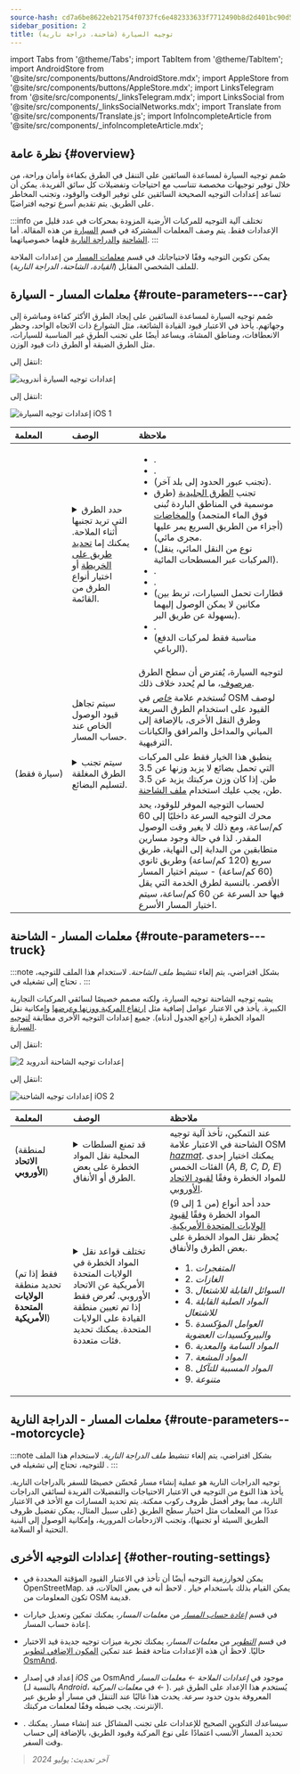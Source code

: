 ```yaml
---
source-hash: cd7a6be8622eb21754f0737fc6e482333633f7712490b8d2d401bc90d556be56
sidebar_position: 2
title: توجيه السيارة (شاحنة، دراجة نارية)
---
```

import Tabs from '@theme/Tabs';
import TabItem from '@theme/TabItem';
import AndroidStore from '@site/src/components/buttons/AndroidStore.mdx';
import AppleStore from '@site/src/components/buttons/AppleStore.mdx';
import LinksTelegram from '@site/src/components/_linksTelegram.mdx';
import LinksSocial from '@site/src/components/_linksSocialNetworks.mdx';
import Translate from '@site/src/components/Translate.js';
import InfoIncompleteArticle from '@site/src/components/_infoIncompleteArticle.mdx';

## نظرة عامة {#overview}

صُمم توجيه السيارة لمساعدة السائقين على التنقل في الطرق بكفاءة وأمان وراحة، من خلال توفير توجيهات مخصصة تتناسب مع احتياجات وتفضيلات كل سائق الفريدة. يمكن أن تساعد إعدادات التوجيه الصحيحة السائقين على توفير الوقت والوقود، وتجنب المخاطر على الطريق. يتم تقديم أسرع توجيه افتراضيًا.

:::info
تختلف آلية التوجيه للمركبات الأرضية المزودة بمحركات في عدد قليل من الإعدادات فقط. يتم وصف المعلمات المشتركة في قسم [السيارة](#route-parameters---car) من هذه المقالة. أما [الشاحنة](#route-parameters---truck) و[الدراجة النارية](#route-parameters---motorcycle) فلهما خصوصياتهما.
:::

يمكن تكوين التوجيه وفقًا لاحتياجاتك في قسم [معلمات المسار](../../navigation/guidance/navigation-settings.md#route-parameters) من إعدادات الملاحة للملف الشخصي المقابل (*القيادة، الشاحنة، الدراجة النارية*).

## معلمات المسار - السيارة {#route-parameters---car}

صُمم توجيه السيارة لمساعدة السائقين على إيجاد الطرق الأكثر كفاءة ومباشرة إلى وجهاتهم. يأخذ في الاعتبار قيود القيادة الشائعة، مثل الشوارع ذات الاتجاه الواحد، وحظر الانعطافات، ومناطق المشاة، ويساعد أيضًا على تجنب الطرق غير المناسبة للسيارات، مثل الطرق الضيقة أو الطرق ذات قيود الوزن.

<Tabs groupId="operating-systems" queryString="operating-systems">

<TabItem value="android" label="أندرويد">

انتقل إلى: *<Translate android="true" ids="shared_string_menu,shared_string_settings,application_profiles,routing_settings_2,route_parameters"/>*

![إعدادات توجيه السيارة أندرويد](@site/static/img/navigation/routing/routing_car_settings_andr_2.png)

</TabItem>

<TabItem value="ios" label="iOS">

انتقل إلى: *<Translate ios="true" ids="shared_string_menu,shared_string_settings,application_profiles,routing_settings_2,route_parameters"/>*

![إعدادات توجيه السيارة iOS 1](@site/static/img/navigation/routing/car_routing_ios.png)

</TabItem>

</Tabs>

| المعلمة | الوصف | ملاحظة |
|:------------|:---------------|:---------------|
| *<Translate android="true" ids="impassable_road"/>* | <details><summary> حدد الطرق التي تريد تجنبها أثناء الملاحة. يمكنك إما [تحديد طريق على الخريطة](../../map/map-context-menu/#avoid-road) أو اختيار أنواع الطرق من القائمة. </summary>![تجنب الطرق أندرويد](@site/static/img/navigation/routing/car_avoid_roads_andr.png) </details> | <ul><li>[<Translate android="true" ids="routing_attr_avoid_toll_name"/>](https://wiki.openstreetmap.org/wiki/Key:toll).</li><li>[<Translate android="true" ids="routing_attr_avoid_unpaved_name"/>](https://wiki.openstreetmap.org/wiki/Key:surface).</li><li>[<Translate android="true" ids="routing_attr_avoid_borders_name"/>](https://wiki.openstreetmap.org/wiki/Tag:barrier%3Dborder_control) (تجنب عبور الحدود إلى بلد آخر).</li><li>تجنب [الطرق الجليدية](https://wiki.openstreetmap.org/wiki/Key:ice_road) (طرق موسمية في المناطق الباردة تُبنى فوق الماء المتجمد) و[المخاضات](https://wiki.openstreetmap.org/wiki/Tag:ford%3Dyes) (أجزاء من الطريق السريع يمر عليها مجرى مائي). </li><li>[<Translate android="true" ids="routing_attr_avoid_ferries_name"/>](https://wiki.openstreetmap.org/wiki/Ferries) (نوع من النقل المائي، ينقل المركبات عبر المسطحات المائية).</li><li>[<Translate android="true" ids="routing_attr_avoid_motorway_name"/>](https://wiki.openstreetmap.org/wiki/Tag:highway%3Dmotorway).</li><li>[<Translate android="true" ids="routing_attr_avoid_low_emission_zone_name"/>](https://wiki.openstreetmap.org/wiki/Tag:boundary%3Dlow_emission_zone).</li><li>[<Translate android="true" ids="routing_attr_avoid_shuttle_train_name"/>](https://wiki.openstreetmap.org/wiki/Proposed_features/shuttle_train) (قطارات تحمل السيارات، تربط بين مكانين لا يمكن الوصول إليهما بسهولة عن طريق البر).</li><li>[<Translate android="true" ids="routing_attr_avoid_tunnels_name"/>](https://wiki.openstreetmap.org/wiki/Key:tunnel).</li><li>[<Translate android="true" ids="routing_attr_avoid_4wd_only_name"/>](https://wiki.openstreetmap.org/wiki/Key:4wd_only) (مناسبة فقط لمركبات الدفع الرباعي).</li></ul>|
| *<Translate android="true" ids="prefer_in_routing_title"/>* | <Translate android="true" ids="routing_attr_driving_style_prefer_unpaved_description"/> | لتوجيه السيارة، يُفترض أن سطح الطرق [مرصوف](https://wiki.openstreetmap.org/wiki/Key:surface)، ما لم يُحدد خلاف ذلك. |
| *<Translate android="true" ids="routing_attr_allow_private_name"/>* | سيتم تجاهل قيود الوصول الخاص عند حساب المسار. | تُستخدم علامة *[خاص](https://wiki.openstreetmap.org/wiki/Key:access)* في OSM لوصف القيود على استخدام الطرق السريعة وطرق النقل الأخرى، بالإضافة إلى المباني والمداخل والمرافق والكيانات الترفيهية. |
| *<Translate android="true" ids="routing_attr_goods_restrictions_name"/>* (سيارة&nbsp;فقط) | <details><summary> سيتم تجنب الطرق المغلقة لتسليم البضائع. </summary>![تسليم البضائع أندرويد](@site/static/img/navigation/routing/goods_delivery_andr.png) </details>| ينطبق هذا الخيار فقط على المركبات التي تحمل بضائع لا يزيد وزنها عن 3.5 طن. إذا كان وزن مركبتك يزيد عن 3.5 طن، يجب عليك استخدام [ملف الشاحنة](#route-parameters---truck). |
| *<Translate android="true" ids="routing_attr_short_way_name"/>* | <Translate android="true" ids="routing_attr_short_way_description"/> | لحساب التوجيه الموفر للوقود، يحد محرك التوجيه السرعة داخليًا إلى 60 كم/ساعة، ومع ذلك لا يغير وقت الوصول المقدر. لذا في حالة وجود مسارين متطابقين من البداية إلى النهاية، طريق سريع (120 كم/ساعة) وطريق ثانوي (60 كم/ساعة) - سيتم اختيار المسار الأقصر. بالنسبة لطرق الخدمة التي يقل فيها حد السرعة عن 60 كم/ساعة، سيتم اختيار المسار الأسرع. |

## معلمات المسار - الشاحنة {#route-parameters---truck}

:::note
بشكل افتراضي، يتم إلغاء تنشيط *ملف الشاحنة*. لاستخدام هذا الملف للتوجيه، تحتاج إلى تشغيله في *<Translate android="true" ids="shared_string_menu,shared_string_settings,application_profiles"/>*.
:::

يشبه توجيه الشاحنة توجيه السيارة، ولكنه مصمم خصيصًا لسائقي المركبات التجارية الكبيرة. يأخذ في الاعتبار عوامل إضافية مثل [ارتفاع المركبة ووزنها وعرضها](../guidance/navigation-settings.md#size-parameters) وإمكانية نقل المواد الخطرة (راجع الجدول أدناه). جميع إعدادات التوجيه الأخرى مطابقة [لتوجيه السيارة](#route-parameters---car).

<Tabs groupId="operating-systems" queryString="operating-systems">

<TabItem value="android" label="أندرويد">

انتقل إلى: *<Translate android="true" ids="shared_string_menu,shared_string_settings,application_profiles,routing_settings_2,route_parameters"/>*

![إعدادات توجيه الشاحنة أندرويد 2](@site/static/img/navigation/routing/routing_truck_andr.png)

</TabItem>

<TabItem value="ios" label="iOS">

انتقل إلى: *<Translate ios="true" ids="shared_string_menu,shared_string_settings,application_profiles,routing_settings_2,route_parameters"/>*

![إعدادات توجيه الشاحنة iOS 2](@site/static/img/navigation/routing/truck_routing_ios.png)

</TabItem>

</Tabs>

| المعلمة | الوصف | ملاحظة |
|:------------|:---------------|:---------------|
| *<Translate android="true" ids="transport_hazmat_title"/>* (لمنطقة **الاتحاد الأوروبي**) | <details><summary> قد تمنع السلطات المحلية نقل المواد الخطرة على بعض الطرق أو الأنفاق. </summary> ![نقل المواد الخطرة أندرويد](@site/static/img/navigation/routing/routing_truck_hazmat_andr.png) </details> | عند التمكين، تأخذ آلية توجيه الشاحنة في الاعتبار علامة OSM *[hazmat](https://wiki.openstreetmap.org/wiki/Key:hazmat)*. يمكنك اختيار إحدى الفئات الخمس (*A, B, C, D, E*) للمواد الخطرة وفقًا [لقيود الاتحاد الأوروبي](https://wiki.openstreetmap.org/wiki/Key:hazmat). |
| *<Translate android="true" ids="dangerous_goods"/>* (فقط إذا تم تحديد منطقة **الولايات المتحدة الأمريكية**) | <details><summary> تختلف قواعد نقل المواد الخطرة في الولايات المتحدة الأمريكية عن الاتحاد الأوروبي. تُعرض فقط إذا تم تعيين منطقة القيادة على الولايات المتحدة. يمكنك تحديد فئات متعددة. </summary> ![نقل المواد الخطرة أندرويد](@site/static/img/navigation/routing/routing_truck_dangerous_goods_andr.png) </details> | حدد أحد أنواع (من 1 إلى 9) المواد الخطرة وفقًا [لقيود الولايات المتحدة الأمريكية](https://www.iafc.org/topics-and-tools/hazmat/fusion-center/transportation-commodities/dot-hazard-classification-system). يُحظر نقل المواد الخطرة على بعض الطرق والأنفاق. <ul><li>1. *المتفجرات* </li><li> 2. *الغازات* </li><li> 3. *السوائل القابلة للاشتعال* </li><li> 4. *المواد الصلبة القابلة للاشتعال* </li><li> 5. *العوامل المؤكسدة والبيروكسيدات العضوية* </li><li> 6. *المواد السامة والمعدية* </li><li> 7. *المواد المشعة* </li><li> 8. *المواد المسببة للتآكل* </li><li> 9. *متنوعة* </li></ul> |

## معلمات المسار - الدراجة النارية {#route-parameters---motorcycle}

:::note
بشكل افتراضي، يتم إلغاء تنشيط *ملف الدراجة النارية*. لاستخدام هذا الملف للتوجيه، تحتاج إلى تشغيله في *<Translate android="true" ids="shared_string_menu,shared_string_settings,application_profiles"/>*.
:::

توجيه الدراجات النارية هو عملية إنشاء مسار مُحسّن خصيصًا للسفر بالدراجات النارية. يأخذ هذا النوع من التوجيه في الاعتبار الاحتياجات والتفضيلات الفريدة لسائقي الدراجات النارية، مما يوفر أفضل ظروف ركوب ممكنة. يتم تحديد المسارات مع الأخذ في الاعتبار عددًا من المعلمات مثل اختيار سطح الطريق (على سبيل المثال، يمكن تفضيل ظروف الطريق السيئة أو تجنبها)، وتجنب الازدحامات المرورية، وإمكانية الوصول إلى البنية التحتية أو السلامة.

## إعدادات التوجيه الأخرى {#other-routing-settings}

- يمكن لخوارزمية التوجيه أيضًا أن تأخذ في الاعتبار القيود المؤقتة المحددة في OpenStreetMap. يمكن القيام بذلك باستخدام خيار *[<Translate android="true" ids="temporary_conditional_routing"/>](../routing/osmand-routing.md#consider-temporary-limitations)*. لاحظ أنه في بعض الحالات، قد تكون المعلومات من OSM قديمة.

- في قسم [*إعادة حساب المسار*](../../navigation/guidance/navigation-settings.md#recalculate-route) من *معلمات المسار*، يمكنك تمكين وتعديل خيارات إعادة حساب المسار.

- في قسم [*التطوير*](../guidance/navigation-settings.md#development-settings) من *معلمات المسار*، يمكنك تجربة ميزات توجيه جديدة قيد الاختبار حاليًا. لاحظ أن هذه الإعدادات متاحة فقط عند تمكين [المكون الإضافي لتطوير OsmAnd](../../plugins/development.md).

- إعداد *[<Translate ios="true" ids="road_speeds"/>](../guidance/navigation-settings.md#road-speeds)* في إصدار *iOS* من OsmAnd موجود في *إعدادات الملاحة ← معلمات المسار* (بالنسبة لـ *Android*، في *معلمات المركبة ← [<Translate android="true" ids="default_speed_setting_title"/>](../guidance/navigation-settings.md#default-speed--road-speeds)*). يُستخدم هذا الإعداد على الطرق غير المعروفة بدون حدود سرعة. يحدث هذا غالبًا عند التنقل في مسار أو طريق عبر الإنترنت. يجب ضبطه وفقًا لمعلمات مركبتك.

- *[<Translate ios="true" ids="vehicle_parameters"/>](../guidance/navigation-settings.md#vehicle-parameters)*. سيساعدك التكوين الصحيح للإعدادات على تجنب المشاكل عند إنشاء مسار. يمكنك تحديد المسار الأنسب اعتمادًا على نوع المركبة وقيود الطريق، بالإضافة إلى حساب وقت السفر.

> *آخر تحديث: يوليو 2024*